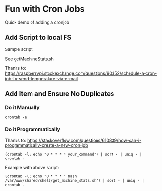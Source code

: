 # Fun with Cron Jobs

Quick demo of adding a cronjob 

## Add Script to local FS

Sample script: 

See getMachineStats.sh

Thanks to: https://raspberrypi.stackexchange.com/questions/90352/schedule-a-cron-job-to-send-temperature-via-e-mail

## Add Item and Ensure No Duplicates

### Do it Manually

```crontab -e```

### Do it Programmatically

Thanks to: https://stackoverflow.com/questions/610839/how-can-i-programmatically-create-a-new-cron-job

```(crontab -l; echo "0 * * * * your_command") | sort - | uniq - | crontab -```

Example with above script:

```(crontab -l; echo "0 * * * * bash /var/www/shared/shell/get_machine_stats.sh") | sort - | uniq - | crontab -```
